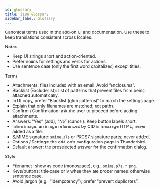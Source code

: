 ```yaml
---
id: glossary
title: i18n Glossary
sidebar_label: Glossary
---
```


Canonical terms used in the add‑on UI and documentation. Use these to keep translations consistent across locales.

Notes

- Keep UI strings short and action‑oriented.
- Prefer nouns for settings and verbs for actions.
- Use sentence case (only the first word capitalized) except titles.

Terms

- Attachments: files included with an email. Avoid “enclosures”.
- Blacklist (Exclude list): list of patterns that prevent files from being attached automatically.
- In UI copy, prefer “Blacklist (glob patterns)” to match the settings page.
- Explain that only filenames are matched; not paths.
- Confirm / Confirmation: ask the user to proceed before adding attachments.
- Answers: “Yes” (add), “No” (cancel). Keep button labels short.
- Inline image: an image referenced by CID in message HTML; never added as a file.
- S/MIME signature: `smime.p7s` or PKCS7 signature parts; never added.
- Options / Settings: the add‑on’s configuration page in Thunderbird.
- Default answer: the preselected answer for the confirmation dialog.

Style

- Filenames: show as code (monospace), e.g., `smime.p7s`, `*.png`.
- Keys/buttons: title‑case only when they are proper names; otherwise sentence case.
- Avoid jargon (e.g., “idempotency”); prefer “prevent duplicates”.
